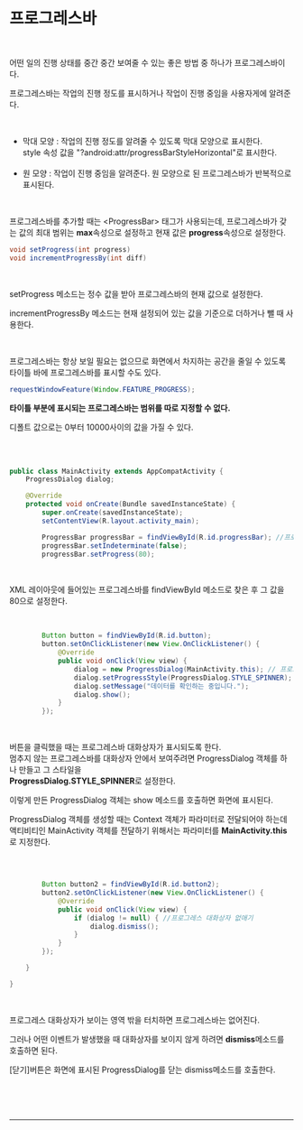 # 프로그레스바

<br>

어떤 일의 진행 상태를 중간 중간 보여줄 수 있는 좋은 방법 중 하나가 프로그레스바이다.

프로그레스바는 작업의 진행 정도를 표시하거나 작업이 진행 중임을 사용자게에 알려준다.

<br>

-   막대 모양 : 작업의 진행 정도를 알려줄 수 있도록 막대 모양으로 표시한다.<br> style 속성 값을 "?android:attr/progressBarStyleHorizontal"로 표시한다. <br><br>
-   원 모양 : 작업이 진행 중임을 알려준다. 원 모양으로 된 프로그레스바가 반복적으로 표시된다.

<br>

프로그레스바를 추가할 때는 \<ProgressBar> 태그가 사용되는데, 프로그레스바가 갖는 값의 최대 범위는 **max**속성으로 설정하고 현재 값은 **progress**속성으로 설정한다.

```java
void setProgress(int progress)
void incrementProgressBy(int diff)
```

<br>

setProgress 메소드는 정수 값을 받아 프로그레스바의 현재 값으로 설정한다.

incrementProgressBy 메소드는 현재 설정되어 있는 값을 기준으로 더하거나 뺄 때 사용한다.

<br>

프로그레스바는 항상 보일 필요는 없으므로 화면에서 차지하는 공간을 줄일 수 있도록 타이틀 바에 프로그레스바를 표시할 수도 있다.

```java
requestWindowFeature(Window.FEATURE_PROGRESS);
```

**타이틀 부분에 표시되는 프로그레스바는 범위를 따로 지정할 수 없다.**

디폴트 값으로는 0부터 10000사이의 값을 가질 수 있다.

<br>

<br>

```java
public class MainActivity extends AppCompatActivity {
    ProgressDialog dialog;

    @Override
    protected void onCreate(Bundle savedInstanceState) {
        super.onCreate(savedInstanceState);
        setContentView(R.layout.activity_main);

        ProgressBar progressBar = findViewById(R.id.progressBar); //프로그레스바 객체 참조
        progressBar.setIndeterminate(false);
        progressBar.setProgress(80);
```

<br>

XML 레이아웃에 들어있는 프로그레스바를 findViewById 메소드로 찾은 후 그 값을 80으로 설정한다.

<br>

```java
        Button button = findViewById(R.id.button);
        button.setOnClickListener(new View.OnClickListener() {
            @Override
            public void onClick(View view) {
                dialog = new ProgressDialog(MainActivity.this); // 프로그레스 대화상자 객체 만들고 설정
                dialog.setProgressStyle(ProgressDialog.STYLE_SPINNER);
                dialog.setMessage("데이터를 확인하는 중입니다.");
                dialog.show();
            }
        });
```

<br>

버튼을 클릭했을 때는 프로그레스바 대화상자가 표시되도록 한다.
<br>멈추지 않는 프로그레스바를 대화상자 안에서 보여주려면 ProgressDialog 객체를 하나 만들고 그 스타일을
<br>**ProgressDialog.STYLE_SPINNER**로 설정한다.

이렇게 만든 ProgressDialog 객체는 show 메소드를 호출하면 화면에 표시된다.

ProgressDialog 객체를 생성할 때는 Context 객체가 파라미터로 전달되어야 하는데 액티비티인 MainActivity 객체를 전달하기 위해서는 파라미터를 **MainActivity.this**로 지정한다.

<br>

```java

        Button button2 = findViewById(R.id.button2);
        button2.setOnClickListener(new View.OnClickListener() {
            @Override
            public void onClick(View view) {
                if (dialog != null) { //프로그레스 대화상자 없애기
                    dialog.dismiss();
                }
            }
        });

    }

}
```

<br>

프로그레스 대화상자가 보이는 영역 밖을 터치하면 프로그레스바는 없어진다.

그러나 어떤 이벤트가 발생했을 때 대화상자를 보이지 않게 하려면 **dismiss**메소드를 호출하면 된다.

[닫기]버튼은 화면에 표시된 ProgressDialog를 닫는 dismiss메소드를 호출한다.

<br>

<br>

<br>

---
